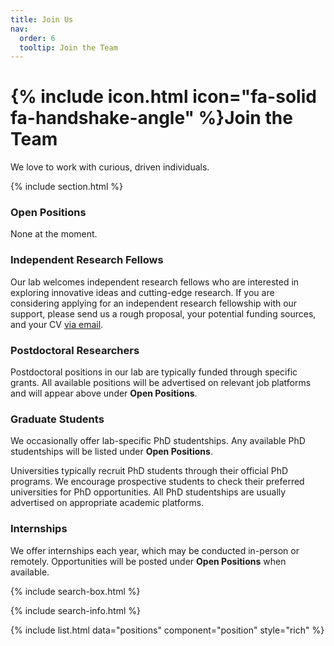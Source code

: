 ```yaml
---
title: Join Us
nav:
  order: 6
  tooltip: Join the Team
---
```


# {% include icon.html icon="fa-solid fa-handshake-angle" %}Join the Team

We love to work with curious, driven individuals.

{% include section.html %}

### Open Positions

None at the moment.

### Independent Research Fellows

Our lab welcomes independent research fellows who are interested in exploring innovative ideas and cutting-edge research. If you are considering applying for an independent research fellowship with our support, please send us a rough proposal, your potential funding sources, and your CV [via email](#).

### Postdoctoral Researchers

Postdoctoral positions in our lab are typically funded through specific grants. All available positions will be advertised on relevant job platforms and will appear above under **Open Positions**.

### Graduate Students

We occasionally offer lab-specific PhD studentships. Any available PhD studentships will be listed under **Open Positions**.

Universities typically recruit PhD students through their official PhD programs. We encourage prospective students to check their preferred universities for PhD opportunities. All PhD studentships are usually advertised on appropriate academic platforms.

### Internships

We offer internships each year, which may be conducted in-person or remotely. Opportunities will be posted under **Open Positions** when available.

{% include search-box.html %}

{% include search-info.html %}

{% include list.html data="positions" component="position" style="rich" %}
